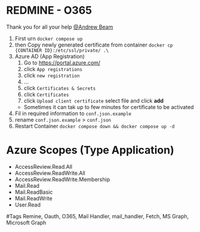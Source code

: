 # REDMINE - O365
Thank you for all your help [@Andrew Beam](https://github.com/beam)

1) First urn `docker compose up`
2) then Copy newly generated certificate from container `docker cp {CONTAINER ID}:/etc/ssl/private/ .\`
3) Azure AD (App Registration)
    1) Go to https://portal.azure.com/
    2) click `App registrations`
    3) click `new registration`
    4) ...
    5) click `Certificates & Secrets`
    6) click `Certificates`
    7) click `Upload client certificate` select file and click **add**
    * Sometimes it can tak up to few minutes for certificate to be activated
4) Fil in required information to `conf.json.example`
5) rename `conf.json.example` > `conf.json`
6) Restart Container `docker compose down && docker compose up -d`

# Azure Scopes (Type Application)
* AccessReview.Read.All
* AccessReview.ReadWrite.All
* AccessReview.ReadWrite.Membership
* Mail.Read
* Mail.ReadBasic
* Mail.ReadWrite
* User.Read

#Tags
Remine, Oauth, O365, Mail Handler, mail_handler, Fetch, MS Graph, Microsoft Graph
